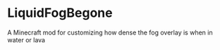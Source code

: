 # LiquidFogBegone
A Minecraft mod for customizing how dense the fog overlay is when in water or lava
